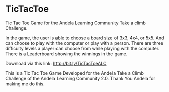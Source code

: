 # TicTacToe
Tic Tac Toe Game for the Andela Learning Community Take a climb Challenge.

In the game, the user is able to choose a board size of 3x3, 4x4, or 5x5. And can choose to play with the computer
or play with a person. 
There are three difficulty levels a player can choose from while playing with the computer.
There is a Leaderboard showing the winnings in the game.

Download via this link: http://bit.ly/TicTacToeALC

This is a Tic Tac Toe Game Developed for the Andela Take a Climb Challenge of the Andela Learning Community 2.0. 
Thank You Andela for making me do this.
